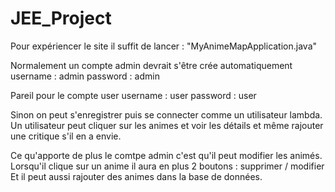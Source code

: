 # JEE_Project

Pour expériencer le site il suffit de lancer : "MyAnimeMapApplication.java"

Normalement un compte admin devrait s'être crée automatiquement
username : admin
password : admin

Pareil pour le compte user
username : user
password : user

Sinon on peut s'enregistrer puis se connecter comme un utilisateur lambda.
Un utilisateur peut cliquer sur les animes et voir les détails et même rajouter une critique s'il en a envie.

Ce qu'apporte de plus le comtpe admin c'est qu'il peut modifier les animés.
Lorsqu'il clique sur un anime il aura en plus 2 boutons : supprimer / modifier
Et il peut aussi rajouter des animes dans la base de données.
